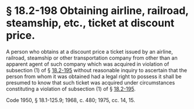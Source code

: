 # § 18.2-198 Obtaining airline, railroad, steamship, etc., ticket at discount price.

<p>A person who obtains at a discount price a ticket issued by an airline, railroad, steamship or other transportation company from other than an apparent agent of such company which was acquired in violation of subsection (1) of § <a href='http://law.lis.virginia.gov/vacode/18.2-195/'>18.2-195</a> without reasonable inquiry to ascertain that the person from whom it was obtained had a legal right to possess it shall be presumed to know that such ticket was acquired under circumstances constituting a violation of subsection (1) of § <a href='http://law.lis.virginia.gov/vacode/18.2-195/'>18.2-195</a>.</p><p>Code 1950, § 18.1-125.9; 1968, c. 480; 1975, cc. 14, 15.</p>